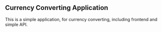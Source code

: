 Currency Converting Application
-------------------------------

This is a simple application, for currency converting, including frontend and simple API.